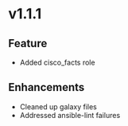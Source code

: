 # v1.1.1

## Feature

- Added cisco_facts role

## Enhancements

- Cleaned up galaxy files
- Addressed ansible-lint failures